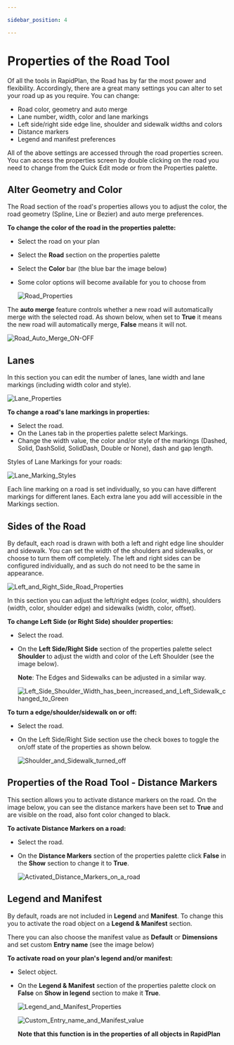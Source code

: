 ```yaml
---

sidebar_position: 4

---
```

# Properties of the Road Tool

Of all the tools in RapidPlan, the Road has by far the most power and flexibility. Accordingly, there are a great many settings you can alter to set your road up as you require. You can change:

- Road color, geometry and auto merge
- Lane number, width, color and lane markings
- Left side/right side edge line, shoulder and sidewalk widths and colors
- Distance markers
- Legend and manifest preferences

All of the above settings are accessed through the road properties screen. You can access the properties screen by double clicking on the road you need to change from the Quick Edit mode or from the Properties palette.

## Alter Geometry and Color

The Road section of the road's properties allows you to adjust the color, the road geometry (Spline, Line or Bezier) and auto merge preferences.

**To change the color of the road in the properties palette:**

- Select the road on your plan
- Select the **Road** section on the properties palette
- Select the **Color** bar (the blue bar the image below)
- Some color options will become available for you to choose from

    ![Road_Properties](./assets/Road_Properties.png)

The **auto merge** feature controls whether a new road will automatically merge with the selected road. As shown below, when set to **True** it means the new road will automatically merge, **False** means it will not.

![Road_Auto_Merge_ON-OFF](./assets/Road_Auto_Merge_ON-OFF.png)

## Lanes

In this section you can edit the number of lanes, lane width and lane markings (including width color and style).

![Lane_Properties](./assets/Lane_Properties.png)

**To change a road's lane markings in properties:**

- Select the road.
- On the Lanes tab in the properties palette select Markings.
- Change the width value, the color and/or style of the markings (Dashed, Solid, DashSolid, SolidDash, Double or None), dash and gap length.

Styles of Lane Markings for your roads:

![Lane_Marking_Styles](./assets/Lane_Marking_Styles.png)

Each line marking on a road is set individually, so you can have different markings for different lanes. Each extra lane you add will accessible in the Markings section.

## Sides of the Road

By default, each road is drawn with both a left and right edge line shoulder and sidewalk. You can set the width of the shoulders and sidewalks, or choose to turn them off completely. The left and right sides can be configured individually, and as such do not need to be the same in appearance.

![Left_and_Right_Side_Road_Properties](./assets/Left_and_Right_Side_Road_Properties.png)

In this section you can adjust the left/right edges (color, width), shoulders (width, color, shoulder edge) and sidewalks (width, color, offset).

**To change Left Side (or Right Side) shoulder properties:**

- Select the road.
- On the **Left Side/Right Side** section of the properties palette select **Shoulder** to adjust the width and color of the Left Shoulder (see the image below).

    **Note**: The Edges and Sidewalks can be adjusted in a similar way.

    ![Left_Side_Shoulder_Width_has_been_increased_and_Left_Sidewalk_changed_to_Green](./assets/Left_Side_Shoulder_Width_has_been_increased_and_Left_Sidewalk_changed_to_Green.png)

**To turn a edge/shoulder/sidewalk on or off:**

- Select the road.
- On the Left Side/Right Side section use the check boxes to toggle the on/off state of the properties as shown below.

    ![Shoulder_and_Sidewalk_turned_off](./assets/Shoulder_and_Sidewalk_turned_off.png)

## Properties of the Road Tool - Distance Markers

This section allows you to activate distance markers on the road. On the image below, you can see the distance markers have been set to **True** and are visible on the road, also font color changed to black.

**To activate Distance Markers on a road:**

- Select the road.
- On the **Distance Markers** section of the properties palette click **False** in the **Show** section to change it to **True**.

    ![Activated_Distance_Markers_on_a_road](./assets/Activated_Distance_Markers_on_a_road.png)

## Legend and Manifest

By default, roads are not included in **Legend** and **Manifest**. To change this you to activate the road object on a **Legend & Manifest** section.

There you can also choose the manifest value as **Default** or **Dimensions** and set custom **Entry name** (see the image below)

**To activate road on your plan's legend and/or manifest:**

- Select object.
- On the **Legend & Manifest** section of the properties palette clock on **False** on **Show in legend** section to make it **True**.

    ![Legend_and_Manifest_Properties](./assets/Legend_and_Manifest_Properties.png)

    ![Custom_Entry_name_and_Manifest_value](./assets/Custom_Entry_name_and_Manifest_value.png)

    **Note that this function is in the properties of all objects in RapidPlan**
